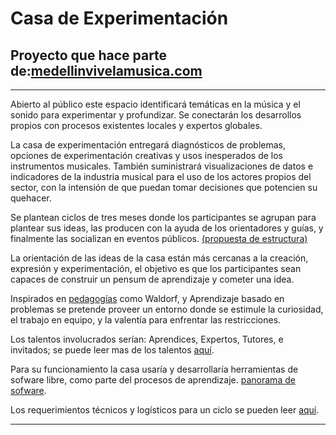 # Casa de Experimentación
Proyecto que hace parte de:[medellinvivelamusica.com](http://medellinvivelamusica.com)
----

----
Abierto al público este espacio identificará temáticas en la música y el sonido para experimentar y profundizar. Se conectarán los desarrollos propios con procesos existentes locales y  expertos globales.

La casa de experimentación entregará diagnósticos de problemas, opciones de experimentación creativas y usos inesperados de los instrumentos musicales. También suministrará visualizaciones de datos e indicadores de la industria musical para el uso de los actores propios del sector, con la intensión de que puedan tomar decisiones que potencien su quehacer.


Se plantean ciclos de tres meses donde los participantes se agrupan para plantear sus ideas, las producen con la ayuda de los  orientadores y guías, y finalmente las socializan en eventos públicos. [(propuesta de estructura)](estructura.md)

 La orientación de las ideas de la casa están más cercanas a la creación, expresión y experimentación, el objetivo es que los participantes sean capaces de construir  un pensum de aprendizaje y cometer una idea.

Inspirados en [pedagogías](pedagogia.md) como Waldorf,  y Aprendizaje basado en problemas se pretende proveer un entorno  donde se estimule la curiosidad, el trabajo en equipo, y la valentía para enfrentar las restricciones.

Los talentos involucrados serían: Aprendices, Expertos, Tutores, e invitados; se puede leer mas de los talentos [aquí](talentos.md).

Para su funcionamiento la casa usaría y desarrollaría herramientas de sofware libre, como parte del procesos de aprendizaje. [panorama de sofware](software.md).

Los requerimientos técnicos y logísticos para un ciclo se pueden leer [aquí](requerimientos.md).


--------------
 

